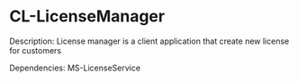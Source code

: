 # CL-LicenseManager
Description:
License manager is a client application that create new license for customers 

Dependencies:
MS-LicenseService
